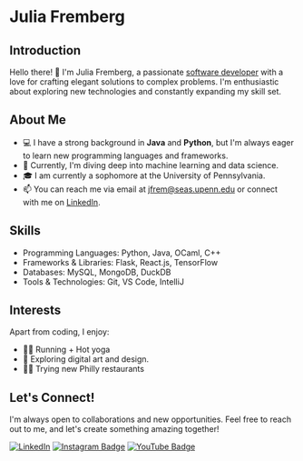 # Julia Fremberg

## Introduction

Hello there! 👋 I'm Julia Fremberg, a passionate [software developer](https://www.linkedin.com/in/juliafremberg/) with a love for crafting elegant solutions to complex problems. I'm enthusiastic about exploring new technologies and constantly expanding my skill set.

## About Me

- 💻 I have a strong background in **Java** and **Python**, but I'm always eager to learn new programming languages and frameworks.
- 🌱 Currently, I'm diving deep into machine learning and data science.
- 🎓 I am currently a sophomore at the University of Pennsylvania.
- 📫 You can reach me via email at [jfrem@seas.upenn.edu](mailto:jfrem@seas.upenn.edu) or connect with me on [LinkedIn](https://www.linkedin.com/in/juliafremberg/).

## Skills

- Programming Languages: Python, Java, OCaml, C++
- Frameworks & Libraries: Flask, React.js, TensorFlow
- Databases: MySQL, MongoDB, DuckDB
- Tools & Technologies: Git, VS Code, IntelliJ

## Interests

Apart from coding, I enjoy:
- 🏃‍♀️ Running + Hot yoga
- 🎨 Exploring digital art and design.
- 👩‍🍳 Trying new Philly restaurants

## Let's Connect!

I'm always open to collaborations and new opportunities. Feel free to reach out to me, and let's create something amazing together!

[![LinkedIn](https://img.shields.io/badge/-Julia%20Fremberg-blue?style=flat-square&logo=LinkedIn&logoColor=white&link=https://www.linkedin.com/in/juliafremberg/)](https://www.linkedin.com/in/juliafremberg/)
[![Instagram Badge](https://img.shields.io/badge/-juliafremberg-e4405f?style=flat-square&logo=Instagram&logoColor=white&link=https://www.instagram.com/juliafremberg/)](https://www.instagram.com/juliafremberg/)
[![YouTube Badge](https://img.shields.io/badge/-JuliaFremberg-red?style=flat-square&logo=Youtube&logoColor=white&link=https://www.youtube.com/@juliafremberg)](https://www.youtube.com/@juliafremberg)
